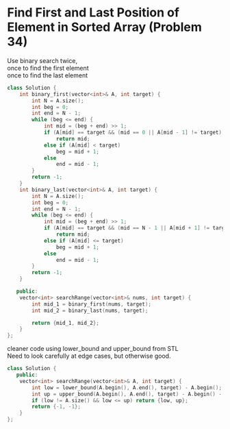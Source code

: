 # Find First and Last Position of Element in Sorted Array (Problem 34)

Use binary search twice,  
once to find the first element  
once to find the last element

```cpp
class Solution {
    int binary_first(vector<int>& A, int target) {
        int N = A.size();
        int beg = 0;
        int end = N - 1;
        while (beg <= end) {
            int mid = (beg + end) >> 1;
            if (A[mid] == target && (mid == 0 || A[mid - 1] != target))
                return mid;
            else if (A[mid] < target)
                beg = mid + 1;
            else
                end = mid - 1;
        }
        return -1;
    }
    int binary_last(vector<int>& A, int target) {
        int N = A.size();
        int beg = 0;
        int end = N - 1;
        while (beg <= end) {
            int mid = (beg + end) >> 1;
            if (A[mid] == target && (mid == N - 1 || A[mid + 1] != target))
                return mid;
            else if (A[mid] <= target)
                beg = mid + 1;
            else
                end = mid - 1;
        }
        return -1;
    }

   public:
    vector<int> searchRange(vector<int>& nums, int target) {
        int mid_1 = binary_first(nums, target);
        int mid_2 = binary_last(nums, target);

        return {mid_1, mid_2};
    }
};
```

cleaner code using lower_bound and upper_bound from STL  
Need to look carefully at edge cases, but otherwise good.

```cpp
class Solution {
   public:
    vector<int> searchRange(vector<int>& A, int target) {
        int low = lower_bound(A.begin(), A.end(), target) - A.begin();
        int up = upper_bound(A.begin(), A.end(), target) - A.begin() - 1;
        if (low != A.size() && low <= up) return {low, up};
        return {-1, -1};
    }
};
```

